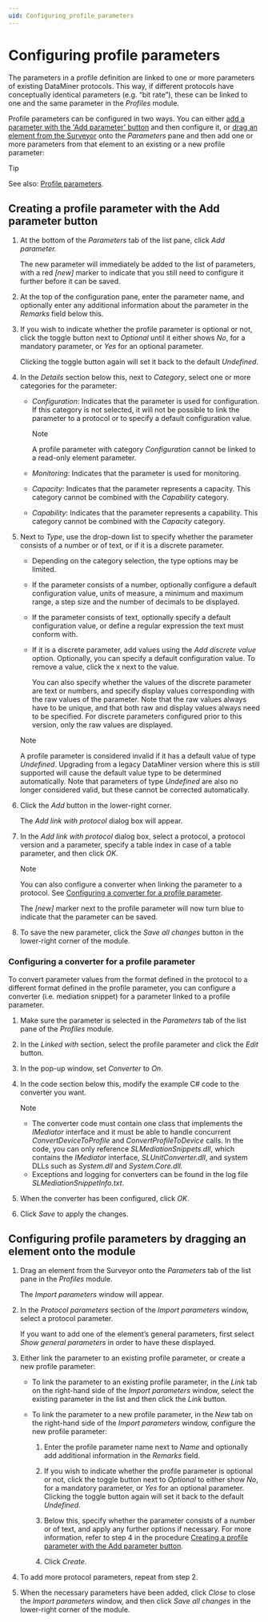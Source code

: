 ```yaml
---
uid: Configuring_profile_parameters
---
```


# Configuring profile parameters

The parameters in a profile definition are linked to one or more parameters of existing DataMiner protocols. This way, if different protocols have conceptually identical parameters (e.g. “bit rate”), these can be linked to one and the same parameter in the *Profiles* module.

Profile parameters can be configured in two ways. You can either [add a parameter with the 'Add parameter' button](#creating-a-profile-parameter-with-the-add-parameter-button) and then configure it, or [drag an element from the Surveyor](#configuring-profile-parameters-by-dragging-an-element-onto-the-module) onto the *Parameters* pane and then add one or more parameters from that element to an existing or a new profile parameter:

> [!TIP]
> See also: [Profile parameters](xref:srm_definitions#profile-parameter).

## Creating a profile parameter with the Add parameter button

1. At the bottom of the *Parameters* tab of the list pane, click *Add parameter.*

   The new parameter will immediately be added to the list of parameters, with a red *\[new\]* marker to indicate that you still need to configure it further before it can be saved.

1. At the top of the configuration pane, enter the parameter name, and optionally enter any additional information about the parameter in the *Remarks* field below this.

1. If you wish to indicate whether the profile parameter is optional or not, click the toggle button next to *Optional* until it either shows *No*, for a mandatory parameter, or *Yes* for an optional parameter.

   Clicking the toggle button again will set it back to the default *Undefined*.

1. In the *Details* section below this, next to *Category*, select one or more categories for the parameter:

   - *Configuration*: Indicates that the parameter is used for configuration. If this category is not selected, it will not be possible to link the parameter to a protocol or to specify a default configuration value.

     > [!NOTE]
     > A profile parameter with category *Configuration* cannot be linked to a read-only element parameter.

   - *Monitoring*: Indicates that the parameter is used for monitoring.

   - *Capacity*: Indicates that the parameter represents a capacity. This category cannot be combined with the *Capability* category.

   - *Capability*: Indicates that the parameter represents a capability. This category cannot be combined with the *Capacity* category.

1. Next to *Type*, use the drop-down list to specify whether the parameter consists of a number or of text, or if it is a discrete parameter.

   - Depending on the category selection, the type options may be limited.

   - If the parameter consists of a number, optionally configure a default configuration value, units of measure, a minimum and maximum range, a step size and the number of decimals to be displayed.

   - If the parameter consists of text, optionally specify a default configuration value, or define a regular expression the text must conform with.

   - If it is a discrete parameter, add values using the *Add discrete value* option. Optionally, you can specify a default configuration value. To remove a value, click the x next to the value.

      You can also specify whether the values of the discrete parameter are text or numbers, and specify display values corresponding with the raw values of the parameter. Note that the raw values always have to be unique, and that both raw and display values always need to be specified. For discrete parameters configured prior to this version, only the raw values are displayed.

   > [!NOTE]
   > A profile parameter is considered invalid if it has a default value of type *Undefined*. Upgrading from a legacy DataMiner version where this is still supported will cause the default value type to be determined automatically. Note that parameters of type *Undefined* are also no longer considered valid, but these cannot be corrected automatically.

1. Click the *Add* button in the lower-right corner.

   The *Add link with protocol* dialog box will appear.

1. In the *Add link with protocol* dialog box, select a protocol, a protocol version and a parameter, specify a table index in case of a table parameter, and then click *OK*.

   > [!NOTE]
   > You can also configure a converter when linking the parameter to a protocol. See [Configuring a converter for a profile parameter](#configuring-a-converter-for-a-profile-parameter).

   The *\[new\]* marker next to the profile parameter will now turn blue to indicate that the parameter can be saved.

1. To save the new parameter, click the *Save all changes* button in the lower-right corner of the module.

### Configuring a converter for a profile parameter

To convert parameter values from the format defined in the protocol to a different format defined in the profile parameter, you can configure a converter (i.e. mediation snippet) for a parameter linked to a profile parameter.

1. Make sure the parameter is selected in the *Parameters* tab of the list pane of the *Profiles* module.

1. In the *Linked with* section, select the profile parameter and click the *Edit* button.

1. In the pop-up window, set *Converter* to *On*.

1. In the code section below this, modify the example C# code to the converter you want.

   > [!NOTE]
   >
   > - The converter code must contain one class that implements the *IMediator* interface and it must be able to handle concurrent *ConvertDeviceToProfile* and *ConvertProfileToDevice* calls. In the code, you can only reference *SLMediationSnippets.dll*, which contains the *IMediator* interface, *SLUnitConverter.dll*, and system DLLs such as *System.dll* and *System.Core.dll.*
   > - Exceptions and logging for converters can be found in the log file *SLMediationSnippetInfo.txt*.

1. When the converter has been configured, click *OK*.

1. Click *Save* to apply the changes.

## Configuring profile parameters by dragging an element onto the module

1. Drag an element from the Surveyor onto the *Parameters* tab of the list pane in the *Profiles* module.

   The *Import parameters* window will appear.

1. In the *Protocol parameters* section of the *Import parameters* window, select a protocol parameter.

   If you want to add one of the element’s general parameters, first select *Show general parameters* in order to have these displayed.

1. Either link the parameter to an existing profile parameter, or create a new profile parameter:

   - To link the parameter to an existing profile parameter, in the *Link* tab on the right-hand side of the *Import parameters* window, select the existing parameter in the list and then click the *Link* button.

   - To link the parameter to a new profile parameter, in the *New* tab on the right-hand side of the *Import parameters* window, configure the new profile parameter:

     1. Enter the profile parameter name next to *Name* and optionally add additional information in the *Remarks* field.

     1. If you wish to indicate whether the profile parameter is optional or not, click the toggle button next to *Optional* to either show *No*, for a mandatory parameter, or *Yes* for an optional parameter. Clicking the toggle button again will set it back to the default *Undefined*.

     1. Below this, specify whether the parameter consists of a number or of text, and apply any further options if necessary. For more information, refer to step 4 in the procedure [Creating a profile parameter with the Add parameter button](#creating-a-profile-parameter-with-the-add-parameter-button).

     1. Click *Create*.

1. To add more protocol parameters, repeat from step 2.

1. When the necessary parameters have been added, click *Close* to close the *Import parameters* window, and then click *Save all changes* in the lower-right corner of the module.

